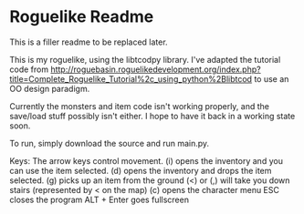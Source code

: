 Roguelike Readme 
================

This is a filler readme to be replaced later.

This is my roguelike, using the libtcodpy library.  I've adapted the tutorial code from http://roguebasin.roguelikedevelopment.org/index.php?title=Complete_Roguelike_Tutorial%2c_using_python%2Blibtcod to use an OO design paradigm.

Currently the monsters and item code isn't working properly, and the save/load stuff possibly isn't either.  I hope to have it back in a working state soon.

To run, simply download the source and run main.py.

Keys:
The arrow keys control movement.
(i) opens the inventory and you can use the item selected.
(d) opens the inventory and drops the item selected.
(g) picks up an item from the ground
(<) or (,) will take you down stairs (represented by < on the map)
(c) opens the character menu
ESC closes the program
ALT + Enter goes fullscreen
